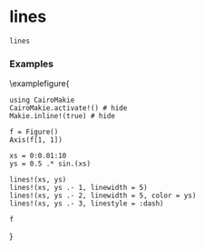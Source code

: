 # lines

```
lines
```

### Examples

\examplefigure{
```
using CairoMakie
CairoMakie.activate!() # hide
Makie.inline!(true) # hide

f = Figure()
Axis(f[1, 1])

xs = 0:0.01:10
ys = 0.5 .* sin.(xs)

lines!(xs, ys)
lines!(xs, ys .- 1, linewidth = 5)
lines!(xs, ys .- 2, linewidth = 5, color = ys)
lines!(xs, ys .- 3, linestyle = :dash)

f
```
}
